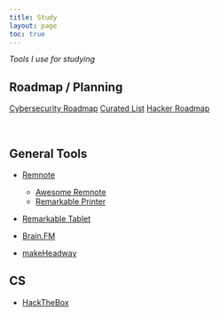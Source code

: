 ```yaml
---
title: Study
layout: page
toc: true
---
```


*Tools I use for studying*

## Roadmap / Planning

[Cybersecurity Roadmap](https://github.com/carlcastanas/Cybersecurity-Roadmap)
[Curated List](https://github.com/dipakkr/A-to-Z-Resources-for-Students)
[Hacker Roadmap](https://github.com/sundowndev/hacker-roadmap)

<br>

## General Tools

- [Remnote](https://remnote.com)
    - [Awesome Remnote](https://github.com/hannesfrank/awesome-remnote)
    - [Remarkable Printer](https://github.com/Evidlo/remarkable_printer)

- [Remarkable Tablet](https://remarkable.com)

- [Brain.FM](https://brain.fm)

- [makeHeadway](https://makeheadway.com/)

## CS

- [HackTheBox](https://www.hackthebox.com/)

